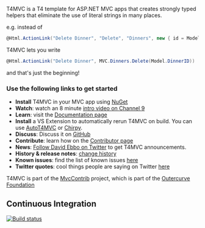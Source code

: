 T4MVC is a T4 template for ASP.NET MVC apps that creates strongly typed helpers that eliminate the use of literal strings in many places.

e.g. instead of

````c#
@Html.ActionLink("Delete Dinner", "Delete", "Dinners", new { id = Model.DinnerID }, null)
````

T4MVC lets you write

````c#
@Html.ActionLink("Delete Dinner", MVC.Dinners.Delete(Model.DinnerID))
````

and that's just the beginning!

### Use the following links to get started

*   **Install** T4MVC in your MVC app using [NuGet](http://nuget.org)
*   **Watch**: watch an 8 minute [intro video on Channel 9](http://channel9.msdn.com/posts/jongalloway/Jon-Takes-Five-with-David-Ebbo-on-T4MVC/)
*   **Learn**: visit the [Documentation page](https://github.com/T4MVC/T4MVC/wiki/Documentation)
*   **Install** a VS Extension to automatically rerun T4MVC on build. You can use [AutoT4MVC](http://visualstudiogallery.msdn.microsoft.com/8d820b76-9fc4-429f-a95f-e68ed7d3111a) or [Chirpy](http://chirpy.codeplex.com/).
*   **Discuss**: Discuss it on [GitHub](https://github.com/T4MVC/T4MVC/issues)
*   **Contribute**: learn how on the [Contributor page](/wikipage?title=T4MVC_contrib&amp;referringTitle=Home "T4MVC_contrib&amp;referringTitle=Home")
*   **News**: [Follow David Ebbo on Twitter](http://twitter.com/davidebbo/) to get T4MVC announcements.
*   **History &amp; release notes**: [change history](/wikipage?title=T4MVC_History&amp;referringTitle=Home "T4MVC_History&amp;referringTitle=Home")
*   **Known issues**: find the list of known issues [here](/wikipage?title=T4MVC_KnownIssues&amp;referringTitle=Home "T4MVC_KnownIssues&amp;referringTitle=Home")
*   **Twitter quotes**: cool things people are saying on Twitter [here](/wikipage?title=T4MVC_Twitter&amp;referringTitle=Home "T4MVC_Twitter&amp;referringTitle=Home")

T4MVC is part of the [MvcContrib](http://mvccontrib.codeplex.com) project, which is part of the [Outercurve Foundation](http://www.outercurve.org/)

## Continuous Integration

[![Build status](https://ci.appveyor.com/api/projects/status/11451mttjts8003t?svg=true)](https://ci.appveyor.com/project/T4MVC/t4mvc)

